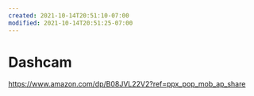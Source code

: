 ```yaml
---
created: 2021-10-14T20:51:10-07:00
modified: 2021-10-14T20:51:25-07:00
---
```


# Dashcam

https://www.amazon.com/dp/B08JVL22V2?ref=ppx_pop_mob_ap_share
